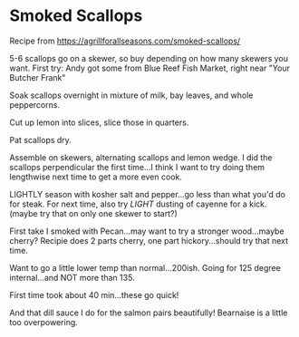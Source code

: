 # Smoked Scallops  

Recipe from https://agrillforallseasons.com/smoked-scallops/

5-6 scallops go on a skewer, so buy depending on how many skewers you want.  First try: Andy got some from Blue Reef Fish Market, right near "Your Butcher Frank"

Soak scallops overnight in mixture of milk, bay leaves, and whole peppercorns.

Cut up lemon into slices, slice those in quarters.

Pat scallops dry.

Assemble on skewers, alternating scallops and lemon wedge.  I did the scallops perpendicular the first time...I think I want to try doing them lengthwise next time to get a more even cook.

LIGHTLY season with kosher salt and pepper...go less than what you'd do for steak.
For next time, also try *LIGHT* dusting of cayenne for a kick.  (maybe try that on only one skewer to start?)

First take I smoked with Pecan...may want to try a stronger wood...maybe cherry?  Recipie does 2 parts cherry, one part hickory...should try that next time.

Want to go a little lower temp than normal...200ish.  Going for 125 degree internal...and NOT more than 135.

First time took about 40 min...these go quick!

And that dill sauce I do for the salmon pairs beautifully!  Bearnaise is a little too overpowering.
